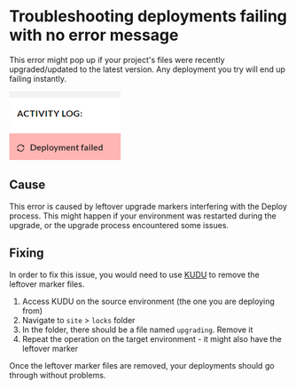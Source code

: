 # Troubleshooting deployments failing with no error message

This error might pop up if your project's files were recently upgraded/updated to the latest version. Any deployment you try will end up failing instantly.

![Deployment failed](../../.gitbook/assets/deployment-failed.png)

## Cause

This error is caused by leftover upgrade markers interfering with the Deploy process. This might happen if your environment was restarted during the upgrade, or the upgrade process encountered some issues.

## Fixing

In order to fix this issue, you would need to use [KUDU](../../set-up/power-tools/) to remove the leftover marker files.

1. Access KUDU on the source environment (the one you are deploying from)
2. Navigate to `site` > `locks` folder
3. In the folder, there should be a file named `upgrading`. Remove it
4. Repeat the operation on the target environment - it might also have the leftover marker

Once the leftover marker files are removed, your deployments should go through without problems.
